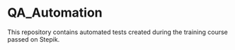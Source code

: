 # QA_Automation
This repository contains automated tests created during the training course passed on Stepik.
